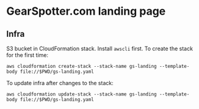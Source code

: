 # GearSpotter.com landing page

## Infra

S3 bucket in CloudFormation stack. Install `awscli` first. To create the stack
for the first time:

    aws cloudformation create-stack --stack-name gs-landing --template-body file://$PWD/gs-landing.yaml
    
To update infra after changes to the stack:

    aws cloudformation update-stack --stack-name gs-landing --template-body file://$PWD/gs-landing.yaml

